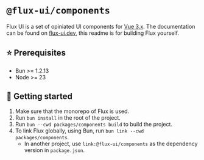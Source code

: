 # `@flux-ui/components`

Flux UI is a set of opiniated UI components for [Vue 3.x](https://vuejs.org).
The documentation can be found on [flux-ui.dev](https://flux-ui.dev), this readme is for building Flux yourself.

## ⭐️ Prerequisites

- Bun >= 1.2.13
- Node >= 23

## 🚀 Getting started

1. Make sure that the monorepo of Flux is used.
2. Run `bun install` in the root of the project.
3. Run `bun --cwd packages/components build` to build the project.
4. To link Flux globally, using Bun, run `bun link --cwd packages/components`.
    - In another project, use `link:@flux-ui/components` as the dependency version in `package.json`.
